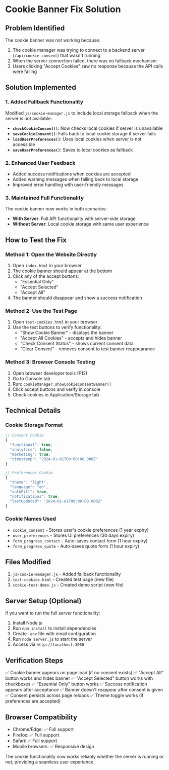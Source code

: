 # Cookie Banner Fix Solution

## Problem Identified
The cookie banner was not working because:
1. The cookie manager was trying to connect to a backend server (`/api/cookie-consent`) that wasn't running
2. When the server connection failed, there was no fallback mechanism
3. Users clicking "Accept Cookies" saw no response because the API calls were failing

## Solution Implemented

### 1. Added Fallback Functionality
Modified `js/cookie-manager.js` to include local storage fallback when the server is not available:

- **`checkCookieConsent()`**: Now checks local cookies if server is unavailable
- **`saveCookieConsent()`**: Falls back to local cookie storage if server fails
- **`loadUserPreferences()`**: Uses local cookies when server is not accessible
- **`saveUserPreferences()`**: Saves to local cookies as fallback

### 2. Enhanced User Feedback
- Added success notifications when cookies are accepted
- Added warning messages when falling back to local storage
- Improved error handling with user-friendly messages

### 3. Maintained Full Functionality
The cookie banner now works in both scenarios:
- **With Server**: Full API functionality with server-side storage
- **Without Server**: Local cookie storage with same user experience

## How to Test the Fix

### Method 1: Open the Website Directly
1. Open `index.html` in your browser
2. The cookie banner should appear at the bottom
3. Click any of the accept buttons:
   - "Essential Only"
   - "Accept Selected" 
   - "Accept All"
4. The banner should disappear and show a success notification

### Method 2: Use the Test Page
1. Open `test-cookies.html` in your browser
2. Use the test buttons to verify functionality:
   - "Show Cookie Banner" - displays the banner
   - "Accept All Cookies" - accepts and hides banner
   - "Check Consent Status" - shows current consent data
   - "Clear Consent" - removes consent to test banner reappearance

### Method 3: Browser Console Testing
1. Open browser developer tools (F12)
2. Go to Console tab
3. Run: `cookieManager.showCookieConsentBanner()`
4. Click accept buttons and verify in console
5. Check cookies in Application/Storage tab

## Technical Details

### Cookie Storage Format
```javascript
// Consent Cookie
{
  "functional": true,
  "analytics": false,
  "marketing": true,
  "timestamp": "2024-01-01T00:00:00.000Z"
}

// Preferences Cookie  
{
  "theme": "light",
  "language": "en", 
  "autoFill": true,
  "notifications": true,
  "lastUpdated": "2024-01-01T00:00:00.000Z"
}
```

### Cookie Names Used
- `cookie_consent` - Stores user's cookie preferences (1 year expiry)
- `user_preferences` - Stores UI preferences (30 days expiry)
- `form_progress_contact` - Auto-saves contact form (1 hour expiry)
- `form_progress_quote` - Auto-saves quote form (1 hour expiry)

## Files Modified
1. `js/cookie-manager.js` - Added fallback functionality
2. `test-cookies.html` - Created test page (new file)
3. `cookie-test-demo.js` - Created demo script (new file)

## Server Setup (Optional)
If you want to run the full server functionality:

1. Install Node.js
2. Run `npm install` to install dependencies
3. Create `.env` file with email configuration
4. Run `node server.js` to start the server
5. Access via `http://localhost:3000`

## Verification Steps
✅ Cookie banner appears on page load (if no consent exists)
✅ "Accept All" button works and hides banner
✅ "Accept Selected" button works with checkboxes
✅ "Essential Only" button works
✅ Success notification appears after acceptance
✅ Banner doesn't reappear after consent is given
✅ Consent persists across page reloads
✅ Theme toggle works (if preferences are accepted)

## Browser Compatibility
- Chrome/Edge: ✅ Full support
- Firefox: ✅ Full support  
- Safari: ✅ Full support
- Mobile browsers: ✅ Responsive design

The cookie functionality now works reliably whether the server is running or not, providing a seamless user experience.